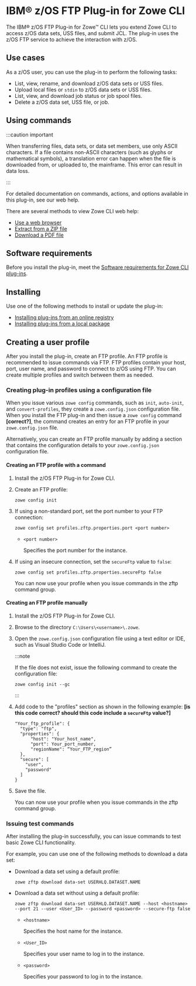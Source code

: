 # IBM® z/OS FTP Plug-in for Zowe CLI

The IBM® z/OS FTP Plug-in for Zowe&trade; CLI lets you extend Zowe CLI to access z/OS data sets, USS files, and submit JCL. The plug-in uses the z/OS FTP service to achieve the interaction with z/OS.

## Use cases

As a z/OS user, you can use the plug-in to perform the following tasks:

  - List, view, rename, and download z/OS data sets or USS files.
  - Upload local files or `stdin` to z/OS data sets or USS files.
  - List, view, and download job status or job spool files.
  - Delete a z/OS data set, USS file, or job.

## Using commands

:::caution important

When transferring files, data sets, or data set members, use only ASCII characters. If a file contains non-ASCII characters (such as glyphs or mathematical symbols), a translation error can happen when the file is downloaded from, or uploaded to, the mainframe. This error can result in data loss.

:::

For detailed documentation on commands, actions, and options available in this plug-in, see our web help.

There are several methods to view Zowe CLI web help:

- <a href="/stable/web_help/index.html" target="_blank">Use a web browser</a>
- <a href="/stable/zowe_web_help.zip" target="_blank">Extract from a ZIP file</a>
- <a href="/stable/CLIReference_Zowe.pdf" target="_blank">Download a PDF file</a>

## Software requirements

Before you install the plug-in, meet the [Software requirements for Zowe CLI plug-ins](cli-swreqplugins.md).

## Installing

Use one of the following methods to install or update the plug-in:

- [Installing plug-ins from an online registry](cli-installplugins.md#installing-plug-ins-from-an-online-registry)
- [Installing plug-ins from a local package](cli-installplugins.md#installing-plug-ins-from-a-local-package)

## Creating a user profile

After you install the plug-in, create an FTP profile. An FTP profile is recommended to issue commands via FTP. FTP profiles contain your host, port, user name, and password to connect to z/OS using FTP. You can create multiple profiles and switch between them as needed.

### Creating plug-in profiles using a configuration file

When you issue various `zowe config` commands, such as `init`, `auto-init`, and `convert-profiles`, they create a `zowe.config.json` configuration file. When you install the FTP plug-in and then issue a `zowe config` command **[correct?]**, the command creates an entry for an FTP profile in your `zowe.config.json` file.

Alternatively, you can create an FTP profile manually by adding a section that contains the configuration details to your `zowe.config.json` configuration file.

#### Creating an FTP profile with a command

1.  Install the z/OS FTP Plug-in for Zowe CLI.
2.  Create an FTP profile:

    ```
    zowe config init
    ```
3.  If using a non-standard port, set the port number to your FTP connection:

    ```
    zowe config set profiles.zftp.properties.port <port number>
    ```

    - `<port number>`

      Specifies the port number for the instance.
4. If using an insecure connection, set the `secureFtp` value to `false`:

    ```
    zowe config set profiles.zftp.properties.secureFtp false
    ```
    You can now use your profile when you issue commands in the zftp command group.

#### Creating an FTP profile manually

1.  Install the z/OS FTP Plug-in for Zowe CLI.

2. Browse to the directory `C:\Users\<username>\.zowe`.

3. Open the `zowe.config.json` configuration file using a text editor or IDE, such as Visual Studio Code or IntelliJ.

    :::note
    
    If the file does not exist, issue the following command to create the configuration file:
    ```
    zowe config init --gc
    ```
    
    :::

4. Add code to the "profiles" section as shown in the following example: **[is this code correct? should this code include a `secureFtp` value?]**

    ```
    "Your_ftp_profile": {
      "type": "ftp",
      "properties": {
          "host": "Your_host_name",
          "port": Your_port_number,
          "regionName": “Your_FTP_region”
      },
      "secure": [
        "user",
        "password"
      ]
    }
    ```

5. Save the file.

    You can now use your profile when you issue commands in the zftp command group.

### Issuing test commands

After installing the plug-in successfully, you can issue commands to test basic Zowe CLI functionality.

For example, you can use one of the following methods to download a data set:

- Download a data set using a default profile:
  ```
  zowe zftp download data-set USERHLQ.DATASET.NAME
  ```
- Download a data set without using a default profile:
  ```
  zowe zftp download data-set USERHLQ.DATASET.NAME --host <hostname> --port 21 --user <User_ID> --password <password> --secure-ftp false
  ```

    - `<hostname>`
      
      Specifies the host name for the instance.

    - `<User_ID>`
      
      Specifies your user name to log in to the instance.

    - `<password>`
      
      Specifies your password to log in to the instance.
